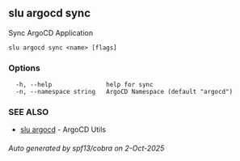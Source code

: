 ## slu argocd sync

Sync ArgoCD Application

```
slu argocd sync <name> [flags]
```

### Options

```
  -h, --help               help for sync
  -n, --namespace string   ArgoCD Namespace (default "argocd")
```

### SEE ALSO

* [slu argocd](slu_argocd.md)	 - ArgoCD Utils

###### Auto generated by spf13/cobra on 2-Oct-2025
